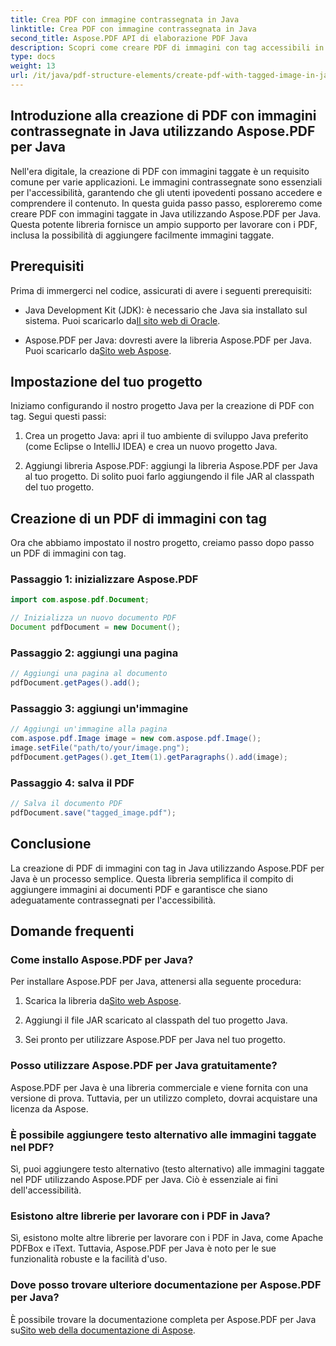 ```yaml
---
title: Crea PDF con immagine contrassegnata in Java
linktitle: Crea PDF con immagine contrassegnata in Java
second_title: Aspose.PDF API di elaborazione PDF Java
description: Scopri come creare PDF di immagini con tag accessibili in Java utilizzando Aspose.PDF per Java. Segui la nostra guida passo passo per generare PDF senza problemi.
type: docs
weight: 13
url: /it/java/pdf-structure-elements/create-pdf-with-tagged-image-in-java/
---
```


## Introduzione alla creazione di PDF con immagini contrassegnate in Java utilizzando Aspose.PDF per Java

Nell'era digitale, la creazione di PDF con immagini taggate è un requisito comune per varie applicazioni. Le immagini contrassegnate sono essenziali per l'accessibilità, garantendo che gli utenti ipovedenti possano accedere e comprendere il contenuto. In questa guida passo passo, esploreremo come creare PDF con immagini taggate in Java utilizzando Aspose.PDF per Java. Questa potente libreria fornisce un ampio supporto per lavorare con i PDF, inclusa la possibilità di aggiungere facilmente immagini taggate.

## Prerequisiti

Prima di immergerci nel codice, assicurati di avere i seguenti prerequisiti:

-  Java Development Kit (JDK): è necessario che Java sia installato sul sistema. Puoi scaricarlo da[Il sito web di Oracle](https://www.oracle.com/java/technologies/javase-downloads.html).

-  Aspose.PDF per Java: dovresti avere la libreria Aspose.PDF per Java. Puoi scaricarlo da[Sito web Aspose](https://releases.aspose.com/pdf/java/).

## Impostazione del tuo progetto

Iniziamo configurando il nostro progetto Java per la creazione di PDF con tag. Segui questi passi:

1. Crea un progetto Java: apri il tuo ambiente di sviluppo Java preferito (come Eclipse o IntelliJ IDEA) e crea un nuovo progetto Java.

2. Aggiungi libreria Aspose.PDF: aggiungi la libreria Aspose.PDF per Java al tuo progetto. Di solito puoi farlo aggiungendo il file JAR al classpath del tuo progetto.

## Creazione di un PDF di immagini con tag

Ora che abbiamo impostato il nostro progetto, creiamo passo dopo passo un PDF di immagini con tag.

### Passaggio 1: inizializzare Aspose.PDF

```java
import com.aspose.pdf.Document;

// Inizializza un nuovo documento PDF
Document pdfDocument = new Document();
```

### Passaggio 2: aggiungi una pagina

```java
// Aggiungi una pagina al documento
pdfDocument.getPages().add();
```

### Passaggio 3: aggiungi un'immagine

```java
// Aggiungi un'immagine alla pagina
com.aspose.pdf.Image image = new com.aspose.pdf.Image();
image.setFile("path/to/your/image.png");
pdfDocument.getPages().get_Item(1).getParagraphs().add(image);
```

### Passaggio 4: salva il PDF

```java
// Salva il documento PDF
pdfDocument.save("tagged_image.pdf");
```

## Conclusione

La creazione di PDF di immagini con tag in Java utilizzando Aspose.PDF per Java è un processo semplice. Questa libreria semplifica il compito di aggiungere immagini ai documenti PDF e garantisce che siano adeguatamente contrassegnati per l'accessibilità.

## Domande frequenti

### Come installo Aspose.PDF per Java?

Per installare Aspose.PDF per Java, attenersi alla seguente procedura:

1.  Scarica la libreria da[Sito web Aspose](https://releases.aspose.com/pdf/java/).

2. Aggiungi il file JAR scaricato al classpath del tuo progetto Java.

3. Sei pronto per utilizzare Aspose.PDF per Java nel tuo progetto.

### Posso utilizzare Aspose.PDF per Java gratuitamente?

Aspose.PDF per Java è una libreria commerciale e viene fornita con una versione di prova. Tuttavia, per un utilizzo completo, dovrai acquistare una licenza da Aspose.

### È possibile aggiungere testo alternativo alle immagini taggate nel PDF?

Sì, puoi aggiungere testo alternativo (testo alternativo) alle immagini taggate nel PDF utilizzando Aspose.PDF per Java. Ciò è essenziale ai fini dell'accessibilità.

### Esistono altre librerie per lavorare con i PDF in Java?

Sì, esistono molte altre librerie per lavorare con i PDF in Java, come Apache PDFBox e iText. Tuttavia, Aspose.PDF per Java è noto per le sue funzionalità robuste e la facilità d'uso.

### Dove posso trovare ulteriore documentazione per Aspose.PDF per Java?

 È possibile trovare la documentazione completa per Aspose.PDF per Java su[Sito web della documentazione di Aspose](https://reference.aspose.com/pdf/java/).